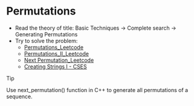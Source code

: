 # Permutations

- Read the theory of title: Basic Techniques -> Complete search -> Generating Permutations
- Try to solve the problem: 
    + [Permutations_Leetcode](https://leetcode.com/problems/permutations/)
    + [Permutations_II_Leetcode](https://leetcode.com/problems/permutations-ii/)
    + [Next Permutation_Leetcode](https://leetcode.com/problems/next-permutation/)
    + [Creating Strings I - CSES](https://cses.fi/problemset/task/1622)

> [!TIP]
> Use next_permutation() function in C++ to generate all permutations of a sequence.